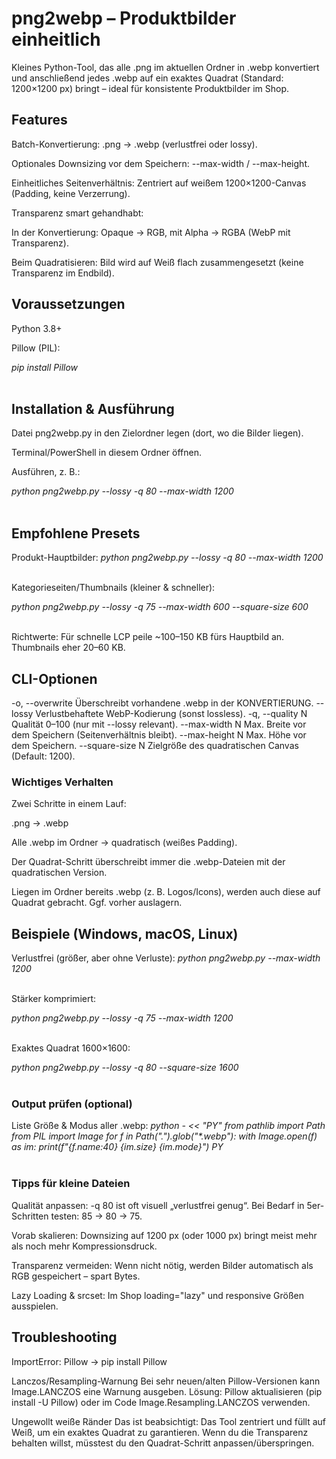 <h1>png2webp – Produktbilder einheitlich</h1>
Kleines Python-Tool, das alle .png im aktuellen Ordner in .webp konvertiert und anschließend jedes .webp auf ein exaktes Quadrat (Standard: 1200×1200 px) bringt – ideal für konsistente Produktbilder im Shop.

<h2>Features</h2>
Batch-Konvertierung: .png → .webp (verlustfrei oder lossy).

Optionales Downsizing vor dem Speichern: --max-width / --max-height.

Einheitliches Seitenverhältnis: Zentriert auf weißem 1200×1200-Canvas (Padding, keine Verzerrung).

Transparenz smart gehandhabt:

In der Konvertierung: Opaque → RGB, mit Alpha → RGBA (WebP mit Transparenz).

Beim Quadratisieren: Bild wird auf Weiß flach zusammengesetzt (keine Transparenz im Endbild).

<h2>Voraussetzungen</h2>
Python 3.8+

Pillow (PIL):

<i>
pip install Pillow</i> <br> <br>
<h2>Installation & Ausführung</h2>
Datei png2webp.py in den Zielordner legen (dort, wo die Bilder liegen).

Terminal/PowerShell in diesem Ordner öffnen.

Ausführen, z. B.:


<i>
python png2webp.py --lossy -q 80 --max-width 1200</i> <br> <br>

<h2>Empfohlene Presets</h2>
Produkt-Hauptbilder:

<i>
python png2webp.py --lossy -q 80 --max-width 1200</i> <br> <br>

Kategorieseiten/Thumbnails (kleiner & schneller):


<i>
python png2webp.py --lossy -q 75 --max-width 600 --square-size 600</i> <br> <br>

Richtwerte: Für schnelle LCP peile ~100–150 KB fürs Hauptbild an. Thumbnails eher 20–60 KB.

<h2>CLI-Optionen</h2>

-o, --overwrite     Überschreibt vorhandene .webp in der KONVERTIERUNG.
--lossy             Verlustbehaftete WebP-Kodierung (sonst lossless).
-q, --quality N     Qualität 0–100 (nur mit --lossy relevant).
--max-width N       Max. Breite vor dem Speichern (Seitenverhältnis bleibt).
--max-height N      Max. Höhe vor dem Speichern.
--square-size N     Zielgröße des quadratischen Canvas (Default: 1200).
<h3>Wichtiges Verhalten</h3>
Zwei Schritte in einem Lauf:

.png → .webp

Alle .webp im Ordner → quadratisch (weißes Padding).

Der Quadrat-Schritt überschreibt immer die .webp-Dateien mit der quadratischen Version.

Liegen im Ordner bereits .webp (z. B. Logos/Icons), werden auch diese auf Quadrat gebracht. Ggf. vorher auslagern.

<h2>Beispiele (Windows, macOS, Linux)</h2>
Verlustfrei (größer, aber ohne Verluste):

<i>
python png2webp.py --max-width 1200</i> <br> <br>

Stärker komprimiert:

<i>
python png2webp.py --lossy -q 75 --max-width 1200</i> <br> <br>

Exaktes Quadrat 1600×1600:

<i>
python png2webp.py --lossy -q 80 --square-size 1600</i> <br> <br>

<h3>Output prüfen (optional)</h3>
Liste Größe & Modus aller .webp:

<i>
python - << "PY"
from pathlib import Path
from PIL import Image
for f in Path(".").glob("*.webp"):
    with Image.open(f) as im:
        print(f"{f.name:40}  {im.size}  {im.mode}")
PY</i> <br> <br>

<h3>Tipps für kleine Dateien</h3>
Qualität anpassen: -q 80 ist oft visuell „verlustfrei genug“.
Bei Bedarf in 5er-Schritten testen: 85 → 80 → 75.

Vorab skalieren: Downsizing auf 1200 px (oder 1000 px) bringt meist mehr als noch mehr Kompressionsdruck.

Transparenz vermeiden: Wenn nicht nötig, werden Bilder automatisch als RGB gespeichert – spart Bytes.

Lazy Loading & srcset: Im Shop loading="lazy" und responsive Größen ausspielen.

<h2>Troubleshooting </h2>
ImportError: Pillow
→ pip install Pillow

Lanczos/Resampling-Warnung
Bei sehr neuen/alten Pillow-Versionen kann Image.LANCZOS eine Warnung ausgeben.
Lösung: Pillow aktualisieren (pip install -U Pillow) oder im Code Image.Resampling.LANCZOS verwenden.

Ungewollt weiße Ränder
Das ist beabsichtigt: Das Tool zentriert und füllt auf Weiß, um ein exaktes Quadrat zu garantieren.
Wenn du die Transparenz behalten willst, müsstest du den Quadrat-Schritt anpassen/überspringen.

